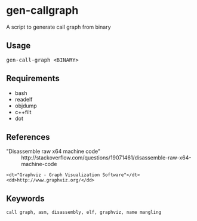 gen-callgraph
=============

A script to generate call graph from binary

Usage
-----

<pre>
gen-call-graph &lt;BINARY&gt;
</pre>

Requirements
------------

* bash
* readelf
* objdump
* c++filt
* dot

References
----------

<dl>
    <dt>"Disassemble raw x64 machine code"</dt>
    <dd>http://stackoverflow.com/questions/19071461/disassemble-raw-x64-machine-code</dd>

    <dt>"Graphviz - Graph Visualization Software"</dt>
    <dd>http://www.graphviz.org/</dd>
</dl>

Keywords
--------

    call graph, asm, disassembly, elf, graphviz, name mangling
